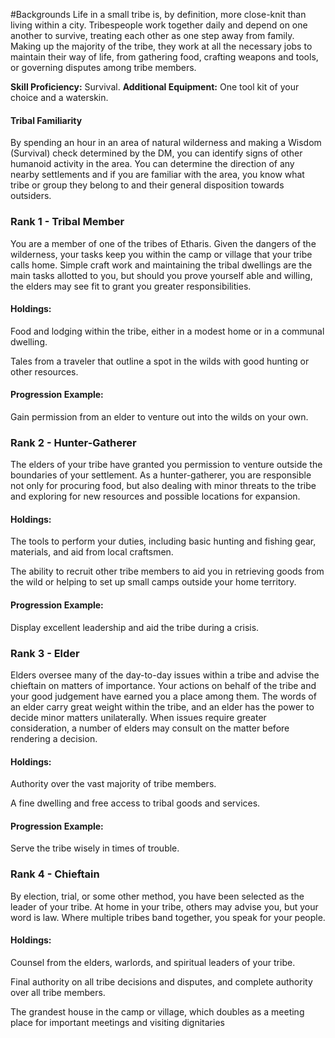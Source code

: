 #Backgrounds
Life in a small tribe is, by definition, more close-knit than living within a city. Tribespeople work together daily and depend on one another to survive, treating each other as one step away from family. Making up the majority of the tribe, they work at all the necessary jobs to maintain their way of life, from gathering food, crafting weapons and tools, or governing disputes among tribe members.

**Skill Proficiency:** Survival.
**Additional Equipment:**  One tool kit of your choice and a waterskin.

#### Tribal Familiarity
By spending an hour in an area of natural wilderness and making a Wisdom (Survival) check determined by the DM, you can identify signs of other humanoid activity in the area. You can determine the direction of any nearby settlements and if you are familiar with the area, you know what tribe or group they belong to and their general disposition towards outsiders.

### Rank 1 - Tribal Member
You are a member of one of the tribes of Etharis. Given the dangers of the wilderness, your tasks keep you within the camp or village that your tribe calls home. Simple craft work and maintaining the tribal dwellings are the main tasks allotted to you, but should you prove yourself able and willing, the elders may see fit to grant you greater responsibilities.

#### Holdings:
Food and lodging within the tribe, either in a modest home or in a communal dwelling.

Tales from a traveler that outline a spot in the wilds with good hunting or other resources.

#### Progression Example:
Gain permission from an elder to venture out into the wilds on your own.

### Rank 2 - Hunter-Gatherer
The elders of your tribe have granted you permission to venture outside the boundaries of your settlement. As a hunter-gatherer, you are responsible not only for procuring food, but also dealing with minor threats to the tribe and exploring for new resources and possible locations for expansion.

#### Holdings:
The tools to perform your duties, including basic hunting and fishing gear, materials, and aid from local craftsmen.

The ability to recruit other tribe members to aid you in retrieving goods from the wild or helping to set up small camps outside your home territory.

#### Progression Example:
Display excellent leadership and aid the tribe during a crisis.

### Rank 3 -  Elder
Elders oversee many of the day-to-day issues within a tribe and advise the chieftain on matters of importance. Your actions on behalf of the tribe and your good judgement have earned you a place among them. The words of an elder carry great weight within the tribe, and an elder has the power to decide minor matters unilaterally. When issues require greater consideration, a number of elders may consult on the matter before rendering a decision.

#### Holdings:
Authority over the vast majority of tribe members.

A fine dwelling and free access to tribal goods and services.

#### Progression Example:
Serve the tribe wisely in times of trouble.

### Rank 4 - Chieftain
By election, trial, or some other method, you have been selected as the leader of your tribe. At home in your tribe, others may advise you, but your word is law. Where multiple tribes band together, you speak for your people.

#### Holdings:
Counsel from the elders, warlords, and spiritual leaders of your tribe.

Final authority on all tribe decisions and disputes, and complete authority over all tribe members.

The grandest house in the camp or village, which doubles as a meeting place for important meetings and visiting dignitaries
